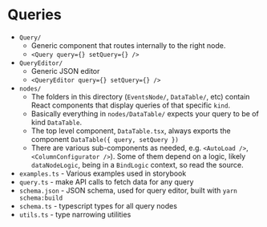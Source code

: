 # Queries

- `Query/`
  - Generic component that routes internally to the right node. 
  - `<Query query={} setQuery={} />`
- `QueryEditor/`
  - Generic JSON editor 
  - `<QueryEditor query={} setQuery={} />`
- `nodes/` 
  - The folders in this directory (`EventsNode/`, `DataTable/`, etc) contain React components that display queries of that specific `kind`. 
  - Basically everything in `nodes/DataTable/` expects your query to be of kind `DataTable`.
  - The top level component, `DataTable.tsx`, always exports the component `DataTable({ query, setQuery })`
  - There are various sub-components as needed, e.g. `<AutoLoad />`, `<ColumnConfigurator />`). Some of them depend on a logic, likely `dataNodeLogic`, being in a `BindLogic` context, so read the source.
- `examples.ts` - Various examples used in storybook
- `query.ts` - make API calls to fetch data for any query
- `schema.json` - JSON schema, used for query editor, built with `yarn schema:build`
- `schema.ts` - typescript types for all query nodes
- `utils.ts` - type narrowing utilities
